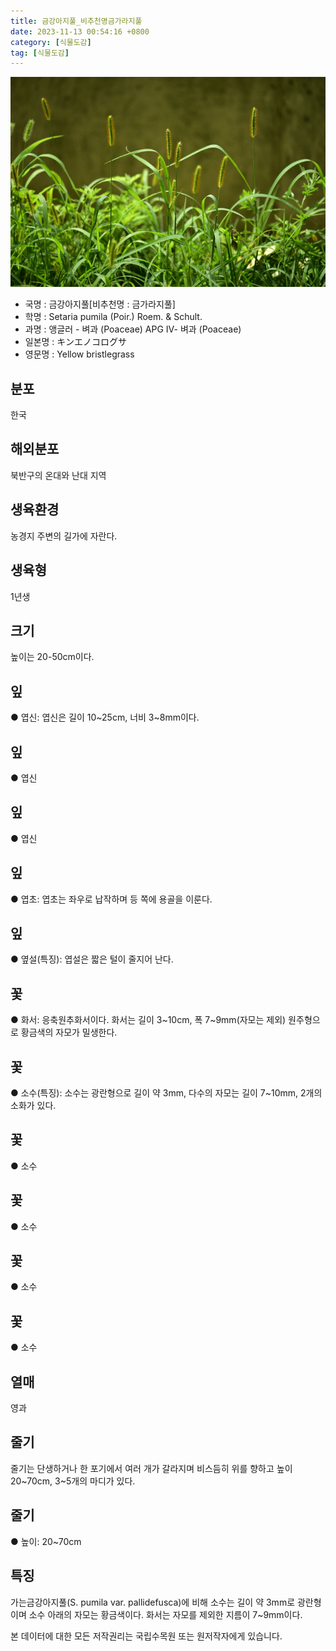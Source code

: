 ```yaml
---
title: 금강아지풀_비추천명금가라지풀
date: 2023-11-13 00:54:16 +0800
category: [식물도감]
tag: [식물도감]
---
```




![금강아지풀[비추천명 : 금가라지풀]](/assets/img/fileUpload/plants/basic/Gramineae/Setaria/14723/14723_2020_1_th2.JPG)
- 국명 : 금강아지풀[비추천명 : 금가라지풀]
- 학명 : Setaria pumila (Poir.) Roem. & Schult.
- 과명 : 앵글러 - 벼과 (Poaceae) APG Ⅳ- 벼과 (Poaceae)
- 일본명 : キンエノコログサ
- 영문명 : Yellow bristlegrass


## 분포
한국
## 해외분포
북반구의 온대와 난대 지역
## 생육환경
농경지 주변의 길가에 자란다.
## 생육형
1년생
## 크기
높이는 20-50cm이다.
## 잎
● 엽신: 엽신은 길이 10~25cm, 너비 3~8mm이다.
## 잎
● 엽신
## 잎
● 엽신
## 잎
● 엽초: 엽초는 좌우로 납작하며 등 쪽에 용골을 이룬다.
## 잎
● 옆설(특징): 엽설은 짧은 털이 줄지어 난다.
## 꽃
● 화서: 응축원추화서이다. 화서는 길이 3~10cm, 폭 7~9mm(자모는 제외) 원주형으로 황금색의 자모가 밀생한다.
## 꽃
● 소수(특징): 소수는 광란형으로 길이 약 3mm, 다수의 자모는 길이 7~10mm, 2개의 소화가 있다.
## 꽃
● 소수
## 꽃
● 소수
## 꽃
● 소수
## 꽃
● 소수
## 열매
영과
## 줄기
줄기는 단생하거나 한 포기에서 여러 개가 갈라지며 비스듬히 위를 향하고 높이 20~70cm, 3~5개의 마디가 있다.
## 줄기
● 높이: 20~70cm
## 특징
가는금강아지풀(S. pumila var. pallidefusca)에 비해 소수는 길이 약 3mm로 광란형이며 소수 아래의 자모는 황금색이다. 화서는 자모를 제외한 지름이 7~9mm이다.






본 데이터에 대한 모든 저작권리는 국립수목원 또는 원저작자에게 있습니다.

